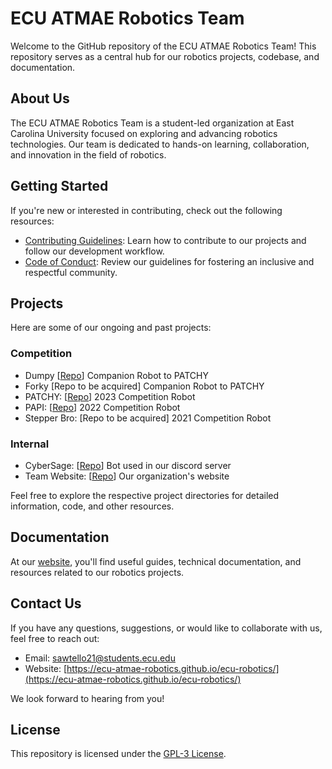# ECU ATMAE Robotics Team

Welcome to the GitHub repository of the ECU ATMAE Robotics Team! This repository serves as a central hub for our robotics projects, codebase, and documentation.

## About Us

The ECU ATMAE Robotics Team is a student-led organization at East Carolina University focused on exploring and advancing robotics technologies. Our team is dedicated to hands-on learning, collaboration, and innovation in the field of robotics.

## Getting Started

If you're new or interested in contributing, check out the following resources:

- [Contributing Guidelines](https://ecu-atmae-robotics.github.io/ecu-robotics/src/contributing/contributing.html): Learn how to contribute to our projects and follow our development workflow.
- [Code of Conduct](https://ecu-atmae-robotics.github.io/ecu-robotics/src/policies/code-of-conduct.html): Review our guidelines for fostering an inclusive and respectful community.

## Projects

Here are some of our ongoing and past projects:

### Competition
- Dumpy [[Repo](https://github.com/ECU-ATMAE-ROBOTICS/Dumpy)] Companion Robot to PATCHY
- Forky [Repo to be acquired] Companion Robot to PATCHY
- PATCHY: [[Repo](https://github.com/ECU-ATMAE-ROBOTICS/ATMAE-2023)]  2023 Competition Robot
- PAPI: [[Repo](https://github.com/ECU-ATMAE-ROBOTICS/PAPI)] 2022 Competition Robot
- Stepper Bro: [Repo to be acquired] 2021 Competition Robot

### Internal
- CyberSage: [[Repo](https://github.com/ECU-ATMAE-ROBOTICS/CyberSage)] Bot used in our discord server
- Team Website: [[Repo](https://github.com/ECU-ATMAE-ROBOTICS/ecu-robotics)] Our organization's website


Feel free to explore the respective project directories for detailed information, code, and other resources.

## Documentation

At our [website](https://ecu-atmae-robotics.github.io/ecu-robotics/), you'll find useful guides, technical documentation, and resources related to our robotics projects.

## Contact Us

If you have any questions, suggestions, or would like to collaborate with us, feel free to reach out:

- Email: [sawtello21@students.ecu.edu](mailto:sawtello21@students.ecu.edu)
- Website: [https://ecu-atmae-robotics.github.io/ecu-robotics/](https://ecu-atmae-robotics.github.io/ecu-robotics/)

We look forward to hearing from you!

## License

This repository is licensed under the [GPL-3 License](LICENSE).


